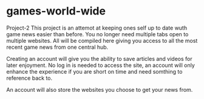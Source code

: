 # games-world-wide
Project-2
This project is an attemot at keeping ones self up to date wuth game news easier than before. You no longer need multiple tabs open to multiple websites. All will be compiled here giving you access to all the most recent game news from one central hub.

Creating an account will give you the ability to save articles and videos for later enjoyment.
No log in is needed to access the site, an account will only enhance the experience if you are short on time and need somthing to reference back to.

An account will also store the websites you choose to get your news from.